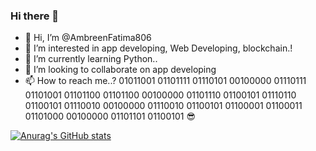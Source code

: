 ### Hi there 👋
- 👋 Hi, I’m @AmbreenFatima806
- 👀 I’m interested in app developing, Web Developing, blockchain.!
- 🌱 I’m currently learning Python..
- 💞️ I’m looking to collaborate on app developing
- 📫 How to reach me..? 01011001 01101111 01110101 00100000 01110111 01101001 01101100 01101100 00100000 01101110 01100101 01110110 01100101 01110010 00100000 01110010 01100101 01100001 01100011 01101000 00100000 01101101 01100101 😎

[![Anurag's GitHub stats](https://github-readme-stats.vercel.app/api?username=AmbreenFatima806)](https://github.com/anuraghazra/github-readme-stats)



<!--
**AmbreenFatima806/AmbreenFatima806** is a ✨ _special_ ✨ repository because its `README.md` (this file) appears on your GitHub profile.

Here are some ideas to get you started:

- 🔭 I’m currently working on ...
- 🌱 I’m currently learning ...
- 👯 I’m looking to collaborate on ...
- 🤔 I’m looking for help with ...
- 💬 Ask me about ...
- 📫 How to reach me: ...
- 😄 Pronouns: ...
- ⚡ Fun fact: ...
-->
